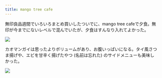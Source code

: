 ```yaml
---
title: mango tree cafe
---
```


無印良品週間でいろいろまとめ買いしたついでに、mango tree cafeで夕食。無印が今までにないレベルで混んでいたが、夕食はすんなり入れてよかった。

![](https://photos.old.apkas.net/medium/202410/20241025-201537.webp)

カオマンガイは思ったよりボリュームがあり、お腹いっぱいになる。タイ風さつま揚げや、エビを甘辛く揚げたやつ (名前は忘れた) のサイドメニューも美味しかった。

![](https://photos.old.apkas.net/medium/202410/20241025-201757.webp)
